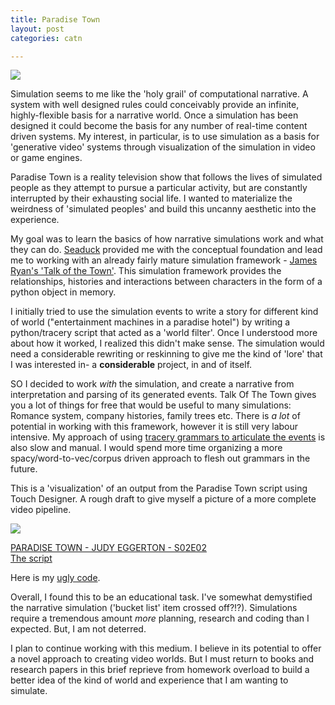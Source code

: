 ```yaml
---
title: Paradise Town
layout: post
categories: catn

---
```


![](https://i.imgur.com/gOwP0fQ.jpg)

Simulation seems to me like the 'holy grail' of computational narrative.  A system with well designed rules could conceivably provide an infinite, highly-flexible basis for a narrative world.  Once a simulation has been designed it could become the basis for any number of real-time content driven systems. My interest, in particular, is to use simulation as a basis for 'generative video' systems through visualization of the simulation in video or game engines.

Paradise Town is a reality television show that follows the lives of simulated people as they attempt to pursue a particular activity, but are constantly interrupted by their exhausting social life. I wanted to materialize the weirdness of 'simulated peoples' and build this uncanny aesthetic into the experience.

My goal was to learn the basics of how narrative simulations work and what they can do. [Seaduck](https://github.com/aparrish/seaduck) provided me with the conceptual foundation and lead me to working with an already fairly mature simulation framework - [James Ryan's 'Talk of the Town'](https://github.com/james-owen-ryan/talktown). This simulation framework provides the relationships, histories and interactions between characters in the form of a python object in memory.

I initially tried to use the simulation events to write a story for different kind of world ("entertainment machines in a paradise hotel") by writing a python/tracery script that acted as a 'world filter'. Once I understood more about how it worked, I realized this didn't make sense. The simulation would need a considerable rewriting or reskinning to give me the kind of 'lore' that I was interested in- a **considerable** project, in and of itself.

SO I decided to work _with_ the simulation, and create a
narrative from interpretation and parsing of its generated events. Talk Of The Town gives you a lot of things for free that would be useful to many simulations: Romance system, company histories, family trees etc. There is _a lot_ of potential in working with this framework, however it is still very labour intensive.  My approach of using [tracery grammars to articulate the events](https://github.com/samhains/talktown/blob/master/paradise_town.py#L98) is also slow and manual. I would spend more time organizing a more spacy/word-to-vec/corpus driven approach to flesh out grammars in the future.


This is a 'visualization' of an output from the Paradise Town script using Touch Designer. A rough draft to give myself a picture of a more complete video pipeline.

![](https://i.imgur.com/lYavewC.jpg)

[PARADISE TOWN - JUDY EGGERTON - S02E02](https://vimeo.com/295661184/318ede9228)<br>
[The script](https://gist.github.com/samhains/d905e25fb14f99949a14e14eb837860b)

Here is my [ugly code](https://github.com/samhains/talktown/blob/master/paradise_town.py).

Overall, I found this to be an  educational task. I've somewhat demystified the narrative simulation ('bucket list' item crossed off?!?). Simulations require a tremendous amount _more_ planning, research and coding than I expected. But, I am not deterred.  

I plan to continue working with this medium.  I believe in its potential to offer a novel approach to creating video worlds. But I must return to books and research papers in this brief reprieve from homework overload to build a better idea of the kind of world and experience that I am wanting to simulate.
